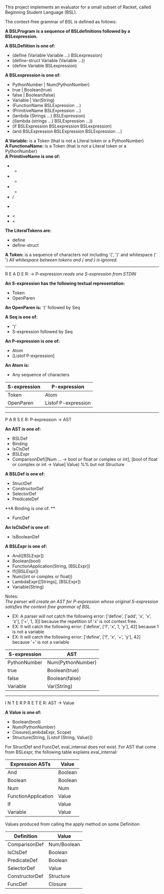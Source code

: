This project implements an evaluator for a small subset of Racket, called 
Beginning Student Language (BSL). 

The context-free grammar of BSL is defined as follows: 

**A BSLProgram is a sequence of BSLdefinitions followed by a BSLexpression.**

**A BSLDefiition is one of:** 
- (define (Variable Variable ...) BSLexpression)
- (define-struct Variable (Variable ...))
- (define Variable BSLexpression)

**A BSLexpression is one of:**
- PythonNumber  | Num(PythonNumber)
- true          | Boolean(true)
- false         | Boolean(false)
- Variable      | Var(String)
- (FunctionName BSLExpression ...)
- (PrimitiveName BSLExpression ...)
- (lambda (Strings ...) BSLExpression)
- ((lambda (strings ...) BSLExpression ...))
- (if BSLExpression BSLexpression BSLexpression)
- (and BSLExpression BSLExpression BSLExpression ...)

**A Variable:** is a Token (that is not a Literal token or a PythonNumber)<br/>
**A FunctionaName:** is a Token (that is not a Literal token or a PythonNumber)<br/>
**A PrimitiveName is one of:** <br/>
- +
- - 
- * 
- /
- >
- <
- = 

**The LiteralTokens are:**
- define
- define-struct

**A Token:** is a sequence of characters not including '(', ')' and whitespace (' ')
*All whitespace between tokens and ( and ) is ignored.*
  
  ----------------------------------------

R E A D E R: -> P-expression
*reads one S-expression from STDIN* 

**An S-expression has the following textual representation:**
- Token
- OpenParen 

**An OpenParen is:** 
 '(' followed by Seq

**A Seq is one of:**
- ')'
- S-expression followed by Seq



**An P-expression is one of:**
- Atom
- [Listof P-expression]

**An Atom is:**
- Any sequence of characters 

| S-expression |    P-expression     |
|--------------|---------------------|
| Token        | Atom                |
| OpenParen    | Listof P-expression |

_____________________________________________

P A R S E R: P-expression -> AST 

**An AST is one of:**
- BSLDef
- Binding
- IsClsDef
- BSLExpr
- ComparisonDef([Num ... -> bool or float or complex or int],
                [bool of float or complex or int -> Value]
                Value)  %% but not Structure 

**A BSLDef is one of:**
- StructDef 
- ConstructorDef
- SelectorDef
- PredicateDef

**A Binding is one of: **
- FuncDef

**An IsClsDef is one of:**
- IsBooleanDef

**A BSLExpr is one of:**
- And([BSLExpr])
- Boolean(bool)
- FunctionApplication(String, [BSLExpr])
- If([BSLExpr])
- Num((int or complex or float))
- LambdaExpr([Strings], [BSLExpr])
- Variable(String)


Notes:<br />
*The parser will create an AST for P-expression whose original S-expression satisfies the context-free grammar of BSL.*<br />
   * EX: A parser will not catch the following error: ['define', ['add', 'x', 'x', 'z'], ['+', 1, 3]]
       because the repetition of 'x' is not context free. <br />
   * EX: It will catch the following error: ['define', ['f', 'x', 1, 'y'], 42]
       because 1 is not a variable <br />
   * EX: It will catch the following error: ['define', ['f', 'x', '+', 'y'], 42]
       because '+' is not a variable <br />
       

| S-expression |        AST        |
|--------------|-------------------|
| PythonNumber | Num(PythonNumber) |
| true         | Boolean(true)     |
| false        | Boolean(false)    |
| Variable     | Var(String)       |

_____________________________________________

I N T E R P R E T E R: AST -> Value

**A Value is one of:**
- Boolean(bool)
- Num(PythonNumber)
- Closure(LambdaExpr, Scope)
- Structure(String, [Listof (String, Value)])

For StructDef and FuncDef, eval_internal does not exist. 
For AST that come from BSLexpr, the following table explains eval_internal: 

| Expression ASTs      |  Value  |  
|----------------------|---------|
| And                  | Boolean |  
| Boolean              | Boolean |  
| Num                  | Num     |  
| FunctionApplication  | Value   |  
| If                   | Value   |
| Variable             | Value   |

Values produced from calling the apply method on some Definition

|    Definition    |    Value    |
|------------------|-------------|
| ComparisonDef    | Num/Boolean |
| IsClsDef         | Boolean     |
| PredicateDef     | Boolean     |
| SelectorDef      | Value       |
| ConstructorDef   | Structure   |
| FuncDef          | Closure     |



